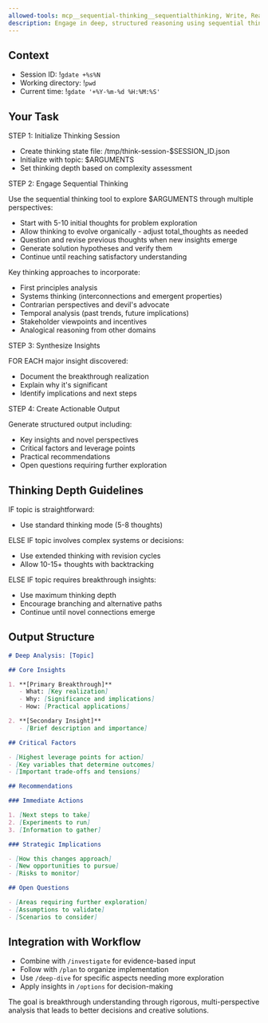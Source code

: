 ```yaml
---
allowed-tools: mcp__sequential-thinking__sequentialthinking, Write, Read, Bash(gdate:*)
description: Engage in deep, structured reasoning using sequential thinking
---
```


## Context

- Session ID: !`gdate +%s%N`
- Working directory: !`pwd`
- Current time: !`gdate '+%Y-%m-%d %H:%M:%S'`

## Your Task

STEP 1: Initialize Thinking Session

- Create thinking state file: /tmp/think-session-$SESSION_ID.json
- Initialize with topic: $ARGUMENTS
- Set thinking depth based on complexity assessment

STEP 2: Engage Sequential Thinking

Use the sequential thinking tool to explore $ARGUMENTS through multiple perspectives:

- Start with 5-10 initial thoughts for problem exploration
- Allow thinking to evolve organically - adjust total_thoughts as needed
- Question and revise previous thoughts when new insights emerge
- Generate solution hypotheses and verify them
- Continue until reaching satisfactory understanding

Key thinking approaches to incorporate:

- First principles analysis
- Systems thinking (interconnections and emergent properties)
- Contrarian perspectives and devil's advocate
- Temporal analysis (past trends, future implications)
- Stakeholder viewpoints and incentives
- Analogical reasoning from other domains

STEP 3: Synthesize Insights

FOR EACH major insight discovered:

- Document the breakthrough realization
- Explain why it's significant
- Identify implications and next steps

STEP 4: Create Actionable Output

Generate structured output including:

- Key insights and novel perspectives
- Critical factors and leverage points
- Practical recommendations
- Open questions requiring further exploration

## Thinking Depth Guidelines

IF topic is straightforward:

- Use standard thinking mode (5-8 thoughts)

ELSE IF topic involves complex systems or decisions:

- Use extended thinking with revision cycles
- Allow 10-15+ thoughts with backtracking

ELSE IF topic requires breakthrough insights:

- Use maximum thinking depth
- Encourage branching and alternative paths
- Continue until novel connections emerge

## Output Structure

```markdown
# Deep Analysis: [Topic]

## Core Insights

1. **[Primary Breakthrough]**
   - What: [Key realization]
   - Why: [Significance and implications]
   - How: [Practical applications]

2. **[Secondary Insight]**
   - [Brief description and importance]

## Critical Factors

- [Highest leverage points for action]
- [Key variables that determine outcomes]
- [Important trade-offs and tensions]

## Recommendations

### Immediate Actions

1. [Next steps to take]
2. [Experiments to run]
3. [Information to gather]

### Strategic Implications

- [How this changes approach]
- [New opportunities to pursue]
- [Risks to monitor]

## Open Questions

- [Areas requiring further exploration]
- [Assumptions to validate]
- [Scenarios to consider]
```

## Integration with Workflow

- Combine with `/investigate` for evidence-based input
- Follow with `/plan` to organize implementation
- Use `/deep-dive` for specific aspects needing more exploration
- Apply insights in `/options` for decision-making

The goal is breakthrough understanding through rigorous, multi-perspective analysis that leads to better decisions and creative solutions.
